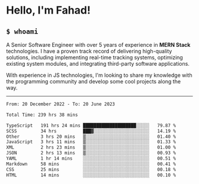 <h1>Hello, I'm Fahad!</h1>

<h2><code>$ whoami</code></h2>

A Senior Software Engineer with over 5 years of experience in **MERN Stack** technologies. I have a proven track record of delivering high-quality solutions, including implementing real-time tracking systems, optimizing existing system modules, and integrating third-party software applications.

With experience in JS technologies, I'm looking to share my knowledge with the programming community and develop some cool projects along the way.

---

<!--START_SECTION:waka-->

```txt
From: 20 December 2022 - To: 20 June 2023

Total Time: 239 hrs 38 mins

TypeScript   191 hrs 24 mins ████████████████████░░░░░   79.87 %
SCSS         34 hrs          ███▓░░░░░░░░░░░░░░░░░░░░░   14.19 %
Other        3 hrs 20 mins   ▒░░░░░░░░░░░░░░░░░░░░░░░░   01.40 %
JavaScript   3 hrs 11 mins   ▒░░░░░░░░░░░░░░░░░░░░░░░░   01.33 %
XML          2 hrs 23 mins   ▒░░░░░░░░░░░░░░░░░░░░░░░░   01.00 %
JSON         2 hrs 13 mins   ▒░░░░░░░░░░░░░░░░░░░░░░░░   00.93 %
YAML         1 hr 14 mins    ░░░░░░░░░░░░░░░░░░░░░░░░░   00.51 %
Markdown     58 mins         ░░░░░░░░░░░░░░░░░░░░░░░░░   00.41 %
CSS          25 mins         ░░░░░░░░░░░░░░░░░░░░░░░░░   00.18 %
HTML         14 mins         ░░░░░░░░░░░░░░░░░░░░░░░░░   00.10 %
```

<!--END_SECTION:waka-->

<!--
**heyFahad/heyFahad** is a ✨ _special_ ✨ repository because its `README.md` (this file) appears on your GitHub profile.

Here are some ideas to get you started:

- 🔭 I’m currently working on ...
- 🌱 I’m currently learning ...
- 👯 I’m looking to collaborate on ...
- 🤔 I’m looking for help with ...
- 💬 Ask me about ...
- 📫 How to reach me: ...
- 😄 Pronouns: ...
- ⚡ Fun fact: ...
-->
